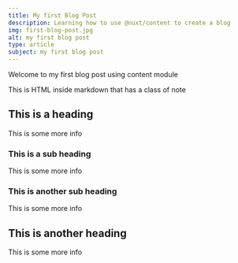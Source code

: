 ```yaml
---
title: My first Blog Post
description: Learning how to use @nuxt/content to create a blog
img: first-blog-post.jpg
alt: my first blog post
type: article
subject: my first blog post
---
```


Welcome to my first blog post using content module

<div class="bg-blue-500 text-white p-4 mb-4">
  This is HTML inside markdown that has a class of note
</div>

## This is a heading

This is some more info

### This is a sub heading

This is some more info

### This is another sub heading

This is some more info

## This is another heading

This is some more info
